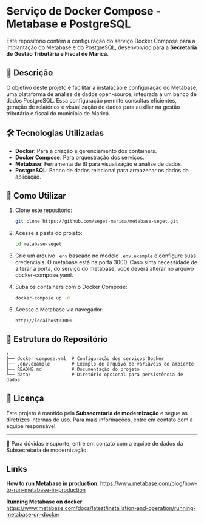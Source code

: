 # Serviço de Docker Compose - Metabase e PostgreSQL

Este repositório contém a configuração do serviço Docker Compose para a implantação do Metabase e do PostgreSQL, desenvolvido para a **Secretaria de Gestão Tributária e Fiscal de Maricá**.

## 📌 Descrição

O objetivo deste projeto é facilitar a instalação e configuração do Metabase, uma plataforma de análise de dados open-source, integrada a um banco de dados PostgreSQL. Essa configuração permite consultas eficientes, geração de relatórios e visualização de dados para auxiliar na gestão tributária e fiscal do município de Maricá.

## 🛠 Tecnologias Utilizadas

- **Docker**: Para a criação e gerenciamento dos containers.
- **Docker Compose**: Para orquestração dos serviços.
- **Metabase**: Ferramenta de BI para visualização e análise de dados.
- **PostgreSQL**: Banco de dados relacional para armazenar os dados da aplicação.

## 🚀 Como Utilizar

1. Clone este repositório:
   ```sh
   git clone https://github.com/seget-marica/metabase-seget.git
   ```

2. Acesse a pasta do projeto:
   ```sh
   cd metabase-seget
   ```

3. Crie um arquivo `.env` baseado no modelo `.env.example` e configure suas credenciais. O metabase está na porta 3000. Caso sinta 
   necessidade de alterar a porta, do serviço do metabase, você deverá alterar no arquivo docker-compose.yaml.

4. Suba os containers com o Docker Compose:
   ```sh
   docker-compose up -d
   ```

5. Acesse o Metabase via navegador:
   ```
   http://localhost:3000
   ```
   
## 📌 Estrutura do Repositório

```
/
├── docker-compose.yml  # Configuração dos serviços Docker
├── .env.example        # Exemplo de arquivo de variáveis de ambiente
├── README.md           # Documentação do projeto
└── data/               # Diretório opcional para persistência de dados
```

## 📄 Licença

Este projeto é mantido pela **Subsecretaria de modernização** e segue as diretrizes internas de uso. Para mais informações, entre em contato com a equipe responsável.

---
📧 Para dúvidas e suporte, entre em contato com a equipe de dados da Subsecretaria de modernização.

## Links
**How to run Metabase in production**: https://www.metabase.com/blog/how-to-run-metabase-in-production

**Running Metabase on docker**: https://www.metabase.com/docs/latest/installation-and-operation/running-metabase-on-docker



